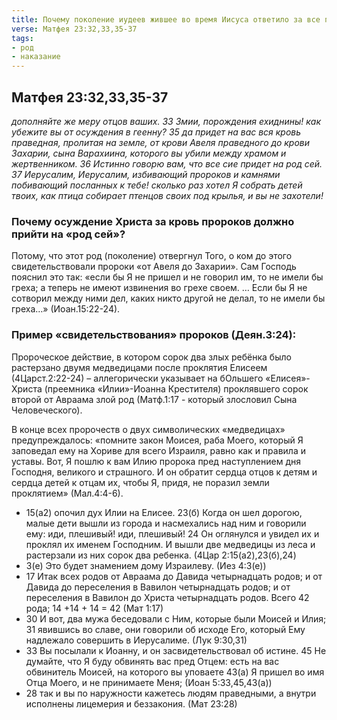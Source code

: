 ```yaml
---
title: Почему поколение иудеев жившее во время Иисуса ответило за все предыдущие грехи народа?
verse: Матфея 23:32,33,35-37 
tags: 
- род
- наказание
---
```


## Матфея 23:32,33,35-37

*дополняйте же меру отцов ваших. 33 Змии, порождения ехиднины! как убежите вы от осуждения в геенну? 35 да придет на вас вся кровь праведная, пролитая на земле, от крови Авеля праведного до крови Захарии, сына Варахиина, которого вы убили между храмом и жертвенником. 36 Истинно говорю вам, что все сие придет на род сей. 37 Иерусалим, Иерусалим, избивающий пророков и камнями побивающий посланных к тебе! сколько раз хотел Я собрать детей твоих, как птица собирает птенцов своих под крылья, и вы не захотели!*

### Почему осуждение Христа за кровь пророков должно прийти на «род сей»?

Потому, что этот род (поколение) отвергнул Того, о ком до этого свидетельствовали пророки «от Авеля до Захарии». Сам Господь пояснил это так: «если бы Я не пришел и не говорил им, то не имели бы греха; а теперь не имеют извинения во грехе своем. … Если бы Я не сотворил между ними дел, каких никто другой не делал, то не имели бы греха…» (Иоан.15:22-24).

### Пример «свидетельствования» пророков (Деян.3:24):

Пророческое действие, в котором сорок два злых ребёнка было растерзано двумя медведицами после проклятия Елисеем (4Царст.2:22-24) – аллегорически указывает на бОльшего «Елисея»-Христа (преемника «Илии»-Иоанна Крестителя) проклявшего сорок второй от Авраама злой род (Матф.1:17 - который злословил Сына Человеческого). 

В конце всех пророчеств о двух символических «медведицах» предупреждалось: «помните закон Моисея, раба Моего, который Я заповедал ему на Хориве для всего Израиля, равно как и правила и уставы. Вот, Я пошлю к вам Илию пророка пред наступлением дня Господня, великого и страшного. И он обратит сердца отцов к детям и сердца детей к отцам их, чтобы Я, придя, не поразил земли проклятием» (Мал.4:4-6).

- 15(а2) опочил дух Илии на Елисее. 23(б) Когда он шел дорогою, малые дети вышли из города и насмехались над ним и говорили ему: иди, плешивый! иди, плешивый! 24 Он оглянулся и увидел их и проклял их именем Господним. И вышли две медведицы из леса и растерзали из них сорок два ребенка. (4Цар 2:15(а2),23(б),24)
- 3(е) Это будет знамением дому Израилеву. (Иез 4:3(е))
- 17 Итак всех родов от Авраама до Давида четырнадцать родов; и от Давида до переселения в Вавилон четырнадцать родов; и от переселения в Вавилон до Христа четырнадцать родов. Всего 42 рода; 14 +14 + 14 = 42 (Мат 1:17)
- 30 И вот, два мужа беседовали с Ним, которые были Моисей и Илия; 31 явившись во славе, они говорили об исходе Его, который Ему надлежало совершить в Иерусалиме. (Лук 9:30,31)
- 33 Вы посылали к Иоанну, и он засвидетельствовал об истине. 45 Не думайте, что Я буду обвинять вас пред Отцем: есть на вас обвинитель Моисей, на которого вы уповаете 43(а) Я пришел во имя Отца Моего, и не принимаете Меня; (Иоан 5:33,45,43(а))
- 28 так и вы по наружности кажетесь людям праведными, а внутри исполнены лицемерия и беззакония. (Мат 23:28)